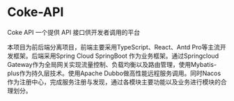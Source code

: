 # Coke-API
Coke API 一个提供 API 接口供开发者调用的平台

本项目为前后端分离项目，前端主要采用TypeScript、React、Antd Pro等主流开发框架。后端采用Spring Cloud SpringBoot 作为业务框架。通过Springcloud Gateway作为全局网关实现流量控制、负载均衡以及路由管理，使用Mybatis-plus作为持久层技术。使用Apache Dubbo做高性能远程服务调用。同时Nacos作为注册中心，完成服务注册与发现，通过各模块主要功能以及业务进行模块的合理划分。






